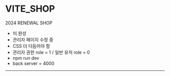 # VITE_SHOP
2024 RENEWAL SHOP

- 미 완성
- 관리자 페이지 수정 중
- CSS 더 다듬어야 함
- 관리자 권한 role = 1 / 일반 유저 role = 0
- npm run dev
- back server = 4000

----
